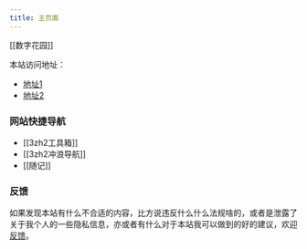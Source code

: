 ```yaml
---
title: 主页面
---
```

[[数字花园]]


本站访问地址：

- [地址1](https://www.zhzhzh.fun/)
- [地址2](https://zhzhzh.fun/)

### 网站快捷导航

- [[3zh2工具箱]]
- [[3zh2冲浪导航]]
- [[随记]]



### 反馈
如果发现本站有什么不合适的内容，比方说违反什么什么法规啥的，或者是泄露了关于我个人的一些隐私信息，亦或者有什么对于本站我可以做到的好的建议，欢迎[反馈](https://flowus.cn/form/e8167efc-bbec-4a20-88c8-653573e5139e)。

